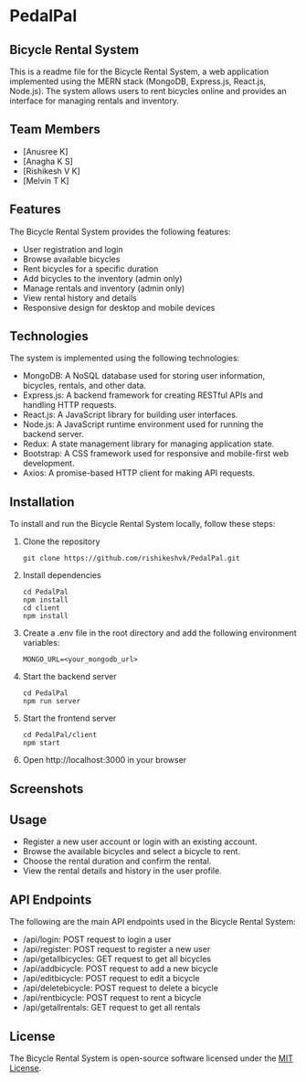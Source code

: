 # PedalPal
## Bicycle Rental System

This is a readme file for the Bicycle Rental System, a web application implemented using the MERN stack (MongoDB, Express.js, React.js, Node.js). The system allows users to rent bicycles online and provides an interface for managing rentals and inventory.

## Team Members

* [Anusree K]
* [Anagha K S]
* [Rishikesh V K]
* [Melvin T K]

## Features

The Bicycle Rental System provides the following features:

- User registration and login
- Browse available bicycles
- Rent bicycles for a specific duration
- Add bicycles to the inventory (admin only)
- Manage rentals and inventory (admin only)
- View rental history and details
- Responsive design for desktop and mobile devices

## Technologies

The system is implemented using the following technologies:

- MongoDB: A NoSQL database used for storing user information, bicycles, rentals, and other data.
- Express.js: A backend framework for creating RESTful APIs and handling HTTP requests.
- React.js: A JavaScript library for building user interfaces.
- Node.js: A JavaScript runtime environment used for running the backend server.
- Redux: A state management library for managing application state.
- Bootstrap: A CSS framework used for responsive and mobile-first web development.
- Axios: A promise-based HTTP client for making API requests.

## Installation

To install and run the Bicycle Rental System locally, follow these steps:

1. Clone the repository
    ```
    git clone https://github.com/rishikeshvk/PedalPal.git
    ```
2. Install dependencies
    ```
    cd PedalPal
    npm install
    cd client
    npm install
    ```
3. Create a .env file in the root directory and add the following environment variables:
    ```
    MONGO_URL=<your_mongodb_url>
    ```
4. Start the backend server
    ```
    cd PedalPal
    npm run server
    ```
5. Start the frontend server
    ```
    cd PedalPal/client
    npm start
    ```
6. Open http://localhost:3000 in your browser

## Screenshots

## Usage

- Register a new user account or login with an existing account.
- Browse the available bicycles and select a bicycle to rent.
- Choose the rental duration and confirm the rental.
- View the rental details and history in the user profile.

## API Endpoints

The following are the main API endpoints used in the Bicycle Rental System:

- /api/login: POST request to login a user
- /api/register: POST request to register a new user
- /api/getallbicycles: GET request to get all bicycles
- /api/addbicycle: POST request to add a new bicycle
- /api/editbicycle: POST request to edit a bicycle
- /api/deletebicycle: POST request to delete a bicycle
- /api/rentbicycle: POST request to rent a bicycle
- /api/getallrentals: GET request to get all rentals

## License

The Bicycle Rental System is open-source software licensed under the [MIT License](LICENSE).